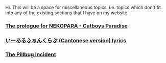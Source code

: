 Hi. This will be a space for miscellaneous topics, i.e. topics which don't fit into any of the existing sections that I have on my website.

### [The prologue for NEKOPARA - Catboys Paradise](nekopara.md)
### [いーあるふぁんくらぶ (Cantonese version) lyrics](12FanClub.md)
### [The Pillbug Incident](pillbug.md)
